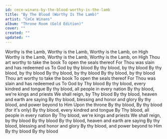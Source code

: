 ```yaml
---
id: cece-winans-by-the-blood-worthy-is-the-lamb
title: "By The Blood (Worthy Is The Lamb)"
artist: "CeCe Winans"
album: "Throne Room (Gold Edition)"
cover: ""
created: ""
updated: ""
---
```


Worthy is the Lamb,
Worthy is the Lamb,
Worthy is the Lamb,
on High
Worthy is the Lamb,
Worthy is the Lamb,
Worthy is the Lamb,
on High
Thou art worthy to take the book
To open the seals thereof
For Thou was slain and has redeemed us
To God by thy blood
By thy blood, by thy blood
By thy blood, by thy blood
By thy blood, by thy blood
By thy blood, by thy blood
Thou art worthy to take the book
To open the seals thereof
For Thou was slain and has redeemed us
To God by Thy blood
By thy blood,
every kindred and tongue
By thy blood,
all people in every nation
By thy blood,
we're kings and priests
We shall reign, by Thy blood
By thy blood,
heaven and earth are saying
By thy blood,
blessing and honor and glory
By thy blood,
and power beyond to Him
Upon the throne
By thy blood,
By thy blood (for it's only)
By thy blood,
every kindred and tongue
By Thy blood,
all people in every nation
By Thy blood,
we're kings and priests
We shall reign,
by thy blood
By thy blood
By thy blood,
heaven and earth are saying
By thy blood,
blessing and honor and glory
By thy blood,
and power beyond to Him
By thy blood
By thy blood